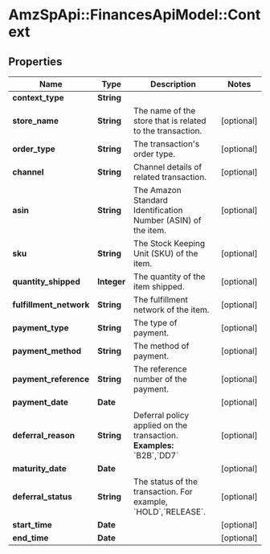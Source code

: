 # AmzSpApi::FinancesApiModel::Context

## Properties
Name | Type | Description | Notes
------------ | ------------- | ------------- | -------------
**context_type** | **String** |  | 
**store_name** | **String** | The name of the store that is related to the transaction. | [optional] 
**order_type** | **String** | The transaction&#x27;s order type. | [optional] 
**channel** | **String** | Channel details of related transaction. | [optional] 
**asin** | **String** | The Amazon Standard Identification Number (ASIN) of the item. | [optional] 
**sku** | **String** | The Stock Keeping Unit (SKU) of the item. | [optional] 
**quantity_shipped** | **Integer** | The quantity of the item shipped. | [optional] 
**fulfillment_network** | **String** | The fulfillment network of the item. | [optional] 
**payment_type** | **String** | The type of payment. | [optional] 
**payment_method** | **String** | The method of payment. | [optional] 
**payment_reference** | **String** | The reference number of the payment. | [optional] 
**payment_date** | **Date** |  | [optional] 
**deferral_reason** | **String** | Deferral policy applied on the transaction.  **Examples:** &#x60;B2B&#x60;,&#x60;DD7&#x60; | [optional] 
**maturity_date** | **Date** |  | [optional] 
**deferral_status** | **String** | The status of the transaction. For example, &#x60;HOLD&#x60;,&#x60;RELEASE&#x60;. | [optional] 
**start_time** | **Date** |  | [optional] 
**end_time** | **Date** |  | [optional] 

